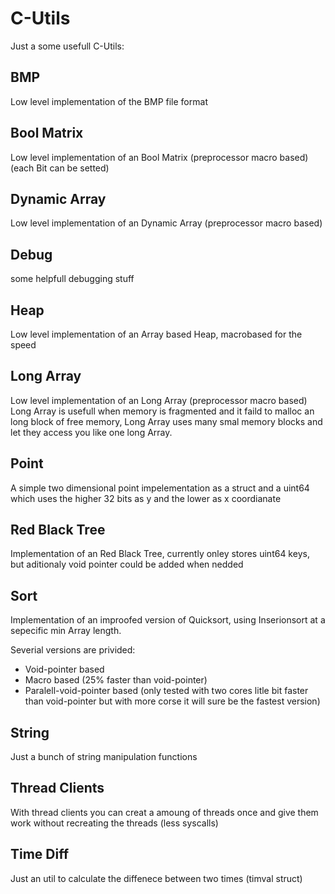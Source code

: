 C-Utils
========

Just a some usefull C-Utils:


BMP
---
Low level implementation of the BMP file format


Bool Matrix
---
Low level implementation of an Bool Matrix (preprocessor macro based)
(each Bit can be setted)


Dynamic Array
--- 
Low level implementation of an Dynamic Array (preprocessor macro based)


Debug
---
some helpfull debugging stuff


Heap
--- 
Low level implementation of an Array based Heap, macrobased for the speed


Long Array
--- 
Low level implementation of an Long Array (preprocessor macro based)
Long Array is usefull when memory is fragmented and it faild to malloc an
long block of free memory, Long Array uses many smal memory blocks and
let they access you like one long Array.


Point
--- 
A simple two dimensional point impelementation
as a struct and a uint64 which uses the higher 32 bits
as y and the lower as x coordianate


Red Black Tree
--- 
Implementation of an Red Black Tree, currently onley stores uint64 keys,
but aditionaly void pointer could be added when nedded


Sort
--- 
Implementation of an improofed version of Quicksort, using Inserionsort
at a sepecific min Array length.

Severial versions are privided:

  + Void-pointer based
  + Macro based (25% faster than void-pointer)
  + Paralell-void-pointer based (only tested with two cores litle bit faster
    than void-pointer but with more corse it will sure be the fastest version)


String
---
Just a bunch of string manipulation functions


Thread Clients
--- 
With thread clients you can creat a amoung of threads once
and give them work without recreating the threads (less syscalls)


Time Diff
--- 
Just an util to calculate the diffenece between two times (timval struct)
